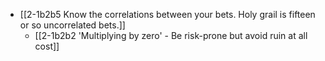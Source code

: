 - [[2-1b2b5 Know the correlations between your bets. Holy grail is fifteen or so uncorrelated bets.]]
  - [[2-1b2b2 'Multiplying by zero' - Be risk-prone but avoid ruin at all cost]]
